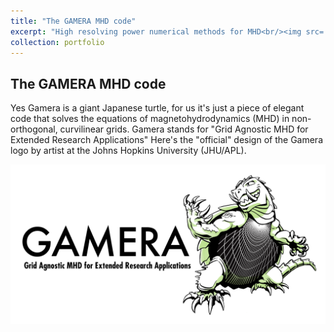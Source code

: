 ```yaml
---
title: "The GAMERA MHD code"
excerpt: "High resolving power numerical methods for MHD<br/><img src='/images/500x300.png'>"
collection: portfolio
---
```


## The GAMERA MHD code

Yes Gamera is a giant Japanese turtle, for us it's just a piece of elegant code that solves the equations of magnetohydrodynamics (MHD) in non-orthogonal, curvilinear grids. Gamera stands for "Grid Agnostic MHD for Extended Research Applications" Here's the "official" design of the Gamera logo by artist at the Johns Hopkins University (JHU/APL).

<img src='/images/gamera.png'>

